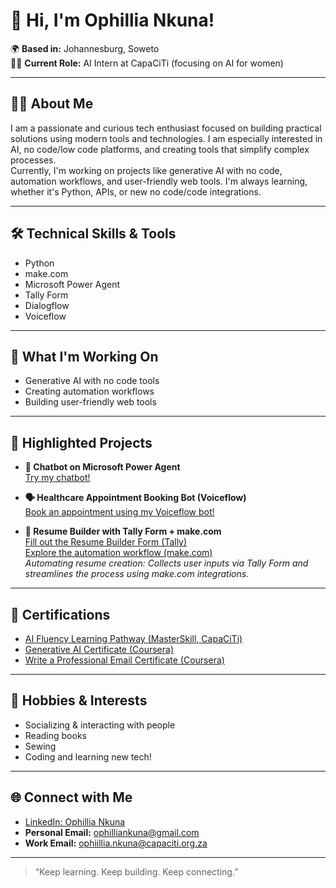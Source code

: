# 👋 Hi, I'm Ophillia Nkuna!

🌍 **Based in:** Johannesburg, Soweto  
👩‍💻 **Current Role:** AI Intern at CapaCiTi (focusing on AI for women)

---

## 👩‍🎓 About Me

I am a passionate and curious tech enthusiast focused on building practical solutions using modern tools and technologies. I am especially interested in AI, no code/low code platforms, and creating tools that simplify complex processes.  
Currently, I'm working on projects like generative AI with no code, automation workflows, and user-friendly web tools. I'm always learning, whether it's Python, APIs, or new no code/code integrations.

---

## 🛠️ Technical Skills & Tools

- Python 
-  make.com 
- Microsoft Power Agent
- Tally Form
- Dialogflow
- Voiceflow
  

---

## 🚀 What I'm Working On

- Generative AI with no code tools
- Creating automation workflows
- Building user-friendly web tools

---

## 🌟 Highlighted Projects

- **🤖 Chatbot on Microsoft Power Agent**  
  [Try my chatbot!](https://copilotstudio.microsoft.com/environments/Default-a3f14f21-237f-4028-b978-425eb768a716/bots/crac2_agent1/canvas?__version__=2&enableFileAttachment=true)

- **🗣️ Healthcare Appointment Booking Bot (Voiceflow)**  
  [Book an appointment using my Voiceflow bot!](https://creator.voiceflow.com/prototype/68258bfbf0bf73b7df88b795)

- **📄 Resume Builder with Tally Form + make.com**  
  [Fill out the Resume Builder Form (Tally)](https://tally.so/r/3yp648)  
  [Explore the automation workflow (make.com)](https://eu2.make.com/1937556/scenarios/5653564/edit)  
  *Automating resume creation: Collects user inputs via Tally Form and streamlines the process using make.com integrations.*

---

## 🏅 Certifications

- [AI Fluency Learning Pathway (MasterSkill, CapaCiTi)](https://capeitinitiative-my.sharepoint.com/:b:/g/personal/ophiillia_nkuna_capaciti_org_za/ESv0eX-33YxApv5U1rJ1lFABO7L99zawugsGXhAXHpAoIQ?e=T1XvcP)
- [Generative AI Certificate (Coursera)](https://coursera.org/share/4752e16002aa87ea707fdcf84d613e70)
- [Write a Professional Email Certificate (Coursera)](https://coursera.org/share/88f362c9332df483cf92b73794cac238)

---

## 🧩 Hobbies & Interests

- Socializing & interacting with people
- Reading books
- Sewing
- Coding and learning new tech!

---

## 🌐 Connect with Me

- [LinkedIn: Ophillia Nkuna](https://www.linkedin.com/in/ophillia-nkuna)
- **Personal Email:** ophilliankuna@gmail.com
- **Work Email:** ophiillia.nkuna@capaciti.org.za

---

> “Keep learning. Keep building. Keep connecting.”
